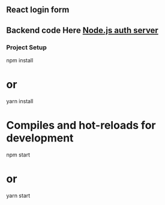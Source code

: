 ## React login form

## Backend code Here [Node.js auth server](https://github.com/Lorekgaston/Auth-server)

### Project Setup

npm install

# or

yarn install

# Compiles and hot-reloads for development

npm start

# or

yarn start
